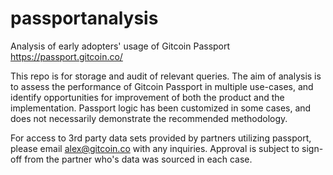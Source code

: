 # passportanalysis
Analysis of early adopters' usage of Gitcoin Passport
https://passport.gitcoin.co/

This repo is for storage and audit of relevant queries.  The aim of analysis is to assess the performance of Gitcoin Passport in multiple use-cases, and identify opportunities for improvement of both the product and the implementation.  Passport logic has been customized in some cases, and does not necessarily demonstrate the recommended methodology.

For access to 3rd party data sets provided by partners utilizing passport, please email alex@gitcoin.co with any inquiries.  Approval is subject to sign-off from the partner who's data was sourced in each case.

